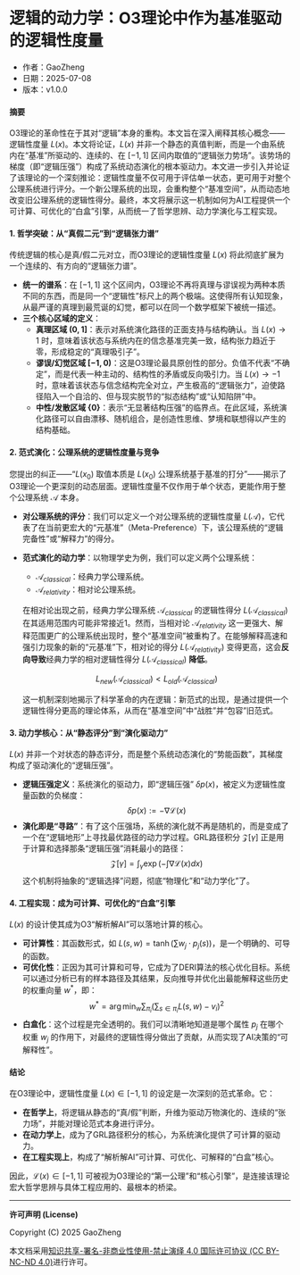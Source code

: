 # **逻辑的动力学：O3理论中作为基准驱动的逻辑性度量**

- 作者：GaoZheng
- 日期：2025-07-08
- 版本：v1.0.0

#### **摘要**

O3理论的革命性在于其对“逻辑”本身的重构。本文旨在深入阐释其核心概念——逻辑性度量 $L(x)$。本文将论证，$L(x)$ 并非一个静态的真值判断，而是一个由系统内在“基准”所驱动的、连续的、在 $[-1,1]$ 区间内取值的“逻辑张力势场”。该势场的梯度（即“逻辑压强”）构成了系统动态演化的根本驱动力。本文进一步引入并论证了该理论的一个深刻推论：逻辑性度量不仅可用于评估单一状态，更可用于对整个公理系统进行评分。一个新公理系统的出现，会重构整个“基准空间”，从而动态地改变旧公理系统的逻辑性得分。最终，本文将展示这一机制如何为AI工程提供一个可计算、可优化的“白盒”引擎，从而统一了哲学思辨、动力学演化与工程实现。

#### **1. 哲学突破：从“真假二元”到“逻辑张力谱”**

传统逻辑的核心是真/假二元对立，而O3理论的逻辑性度量 $L(x)$ 将此彻底扩展为一个连续的、有方向的“逻辑张力谱”。

* **统一的谱系**：在 $[-1,1]$ 这个区间内，O3理论不再将真理与谬误视为两种本质不同的东西，而是同一个“逻辑性”标尺上的两个极端。这使得所有认知现象，从最严谨的真理到最荒诞的幻觉，都可以在同一个数学框架下被统一描述。
* **三个核心区域的定义**：
    * **真理区域 $(0, 1]$**：表示对系统演化路径的正面支持与结构确认。当 $L(x) \to 1$ 时，意味着该状态与系统内在的信念基准完美一致，结构张力趋近于零，形成稳定的“真理吸引子”。
    * **谬误/幻觉区域 $[-1, 0)$**：这是O3理论最具原创性的部分。负值不代表“不确定”，而是代表一种主动的、结构性的矛盾或反向吸引力。当 $L(x) \to -1$ 时，意味着该状态与信念结构完全对立，产生极高的“逻辑张力”，迫使路径陷入一个自洽的、但与现实脱节的“拟态结构”或“认知陷阱”中。
    * **中性/发散区域 $\{0\}$**：表示“无显著结构压强”的临界点。在此区域，系统演化路径可以自由漂移、随机组合，是创造性思维、梦境和联想得以产生的结构基础。

#### **2. 范式演化：公理系统的逻辑性度量与竞争**

您提出的纠正——“$L(x_0)$ 取值本质是 $L(x_0)$ 公理系统基于基准的打分”——揭示了O3理论一个更深刻的动态层面。逻辑性度量不仅作用于单个状态，更能作用于整个公理系统 $\mathcal{A}$ 本身。

* **对公理系统的评分**：我们可以定义一个对公理系统的逻辑性度量 $L(\mathcal{A})$，它代表了在当前更宏大的“元基准”（Meta-Preference）下，该公理系统的“逻辑完备性”或“解释力”的得分。

* **范式演化的动力学**：以物理学史为例，我们可以定义两个公理系统：
    * $\mathcal{A}_{classical}$：经典力学公理系统。
    * $\mathcal{A}_{relativity}$：相对论公理系统。

    在相对论出现之前，经典力学公理系统 $\mathcal{A}_{classical}$ 的逻辑性得分 $L(\mathcal{A}_{classical})$ 在其适用范围内可能非常接近1。然而，当相对论 $\mathcal{A}_{relativity}$ 这一更强大、解释范围更广的公理系统出现时，整个“基准空间”被重构了。在能够解释高速和强引力现象的新的“元基准”下，相对论的得分 $L(\mathcal{A}_{relativity})$ 变得更高，这会**反向导致**经典力学的相对逻辑性得分 $L(\mathcal{A}_{classical})$ **降低**。

    $$L_{new}(\mathcal{A}_{classical}) < L_{old}(\mathcal{A}_{classical})$$

    这一机制深刻地揭示了科学革命的内在逻辑：新范式的出现，是通过提供一个逻辑性得分更高的理论体系，从而在“基准空间”中“战胜”并“包容”旧范式。

#### **3. 动力学核心：从“静态评分”到“演化驱动力”**

$L(x)$ 并非一个对状态的静态评分，而是整个系统动态演化的“势能函数”，其梯度构成了驱动演化的“逻辑压强”。

* **逻辑压强定义**：系统演化的驱动力，即“逻辑压强” $\delta p(x)$，被定义为逻辑性度量函数的负梯度：
    $$\delta p(x) := -\nabla\mathcal{L}(x)$$
* **演化即是“寻路”**：有了这个压强场，系统的演化就不再是随机的，而是变成了一个在“逻辑地形”上寻找最优路径的动力学过程。GRL路径积分 $\mathcal{Z}[\gamma]$ 正是用于计算和选择那条“逻辑压强”消耗最小的路径：
    $$\mathcal{Z}[\gamma]=\int_{\gamma}\exp\left(-\int\nabla\mathcal{L}(x)dx\right)$$
    这个机制将抽象的“逻辑选择”问题，彻底“物理化”和“动力学化”了。

#### **4. 工程实现：成为可计算、可优化的“白盒”引擎**

$L(x)$ 的设计使其成为O3“解析解AI”可以落地计算的核心。

* **可计算性**：其函数形式，如 $L(s,w)=\tanh(\sum w_j \cdot p_j(s))$，是一个明确的、可导的函数。
* **可优化性**：正因为其可计算和可导，它成为了DERI算法的核心优化目标。系统可以通过分析已有的样本路径及其结果，反向推导并优化出最能解释这些历史的权重向量 $w^{*}$，即：
    $$w^{*} = \arg\min_{w}\sum_{\pi_{i}}\left( \sum_{s\in\pi_{i}}L(s,w) - v_{i}\right)^{2}$$
* **白盒化**：这个过程是完全透明的。我们可以清晰地知道是哪个属性 $p_j$ 在哪个权重 $w_j$ 的作用下，对最终的逻辑性得分做出了贡献，从而实现了AI决策的“可解释性”。

#### **结论**

在O3理论中，逻辑性度量 $L(x) \in [-1,1]$ 的设定是一次深刻的范式革命。它：

* **在哲学上**，将逻辑从静态的“真/假”判断，升维为驱动万物演化的、连续的“张力场”，并能对理论范式本身进行评分。
* **在动力学上**，成为了GRL路径积分的核心，为系统演化提供了可计算的驱动力。
* **在工程实现上**，构成了“解析解AI”可计算、可优化、可解释的“白盒”核心。

因此，$\mathcal{L}(x) \in [-1,1]$ 可被视为O3理论的“第一公理”和“核心引擎”，是连接该理论宏大哲学思辨与具体工程应用的、最根本的桥梁。

---

**许可声明 (License)**

Copyright (C) 2025 GaoZheng 

本文档采用[知识共享-署名-非商业性使用-禁止演绎 4.0 国际许可协议 (CC BY-NC-ND 4.0)](https://creativecommons.org/licenses/by-nc-nd/4.0/deed.zh-Hans)进行许可。
